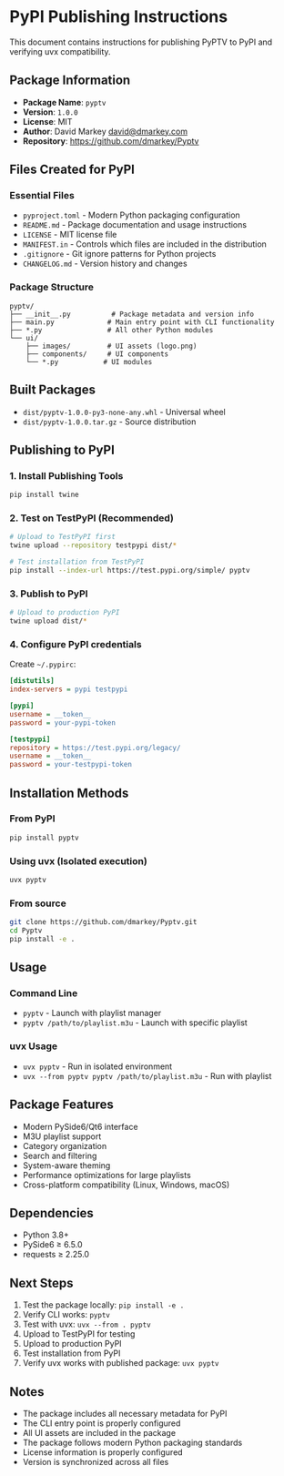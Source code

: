 # PyPI Publishing Instructions

This document contains instructions for publishing PyPTV to PyPI and verifying uvx compatibility.

## Package Information
- **Package Name**: `pyptv`
- **Version**: `1.0.0`
- **License**: MIT
- **Author**: David Markey <david@dmarkey.com>
- **Repository**: https://github.com/dmarkey/Pyptv

## Files Created for PyPI

### Essential Files
- `pyproject.toml` - Modern Python packaging configuration
- `README.md` - Package documentation and usage instructions
- `LICENSE` - MIT license file
- `MANIFEST.in` - Controls which files are included in the distribution
- `.gitignore` - Git ignore patterns for Python projects
- `CHANGELOG.md` - Version history and changes

### Package Structure
```
pyptv/
├── __init__.py          # Package metadata and version info
├── main.py             # Main entry point with CLI functionality
├── *.py                # All other Python modules
└── ui/
    ├── images/         # UI assets (logo.png)
    ├── components/     # UI components
    └── *.py           # UI modules
```

## Built Packages
- `dist/pyptv-1.0.0-py3-none-any.whl` - Universal wheel
- `dist/pyptv-1.0.0.tar.gz` - Source distribution

## Publishing to PyPI

### 1. Install Publishing Tools
```bash
pip install twine
```

### 2. Test on TestPyPI (Recommended)
```bash
# Upload to TestPyPI first
twine upload --repository testpypi dist/*

# Test installation from TestPyPI
pip install --index-url https://test.pypi.org/simple/ pyptv
```

### 3. Publish to PyPI
```bash
# Upload to production PyPI
twine upload dist/*
```

### 4. Configure PyPI credentials
Create `~/.pypirc`:
```ini
[distutils]
index-servers = pypi testpypi

[pypi]
username = __token__
password = your-pypi-token

[testpypi]
repository = https://test.pypi.org/legacy/
username = __token__
password = your-testpypi-token
```

## Installation Methods

### From PyPI
```bash
pip install pyptv
```

### Using uvx (Isolated execution)
```bash
uvx pyptv
```

### From source
```bash
git clone https://github.com/dmarkey/Pyptv.git
cd Pyptv
pip install -e .
```

## Usage

### Command Line
- `pyptv` - Launch with playlist manager
- `pyptv /path/to/playlist.m3u` - Launch with specific playlist

### uvx Usage
- `uvx pyptv` - Run in isolated environment
- `uvx --from pyptv pyptv /path/to/playlist.m3u` - Run with playlist

## Package Features
- Modern PySide6/Qt6 interface
- M3U playlist support
- Category organization
- Search and filtering
- System-aware theming
- Performance optimizations for large playlists
- Cross-platform compatibility (Linux, Windows, macOS)

## Dependencies
- Python 3.8+
- PySide6 ≥ 6.5.0
- requests ≥ 2.25.0

## Next Steps
1. Test the package locally: `pip install -e .`
2. Verify CLI works: `pyptv`
3. Test with uvx: `uvx --from . pyptv`
4. Upload to TestPyPI for testing
5. Upload to production PyPI
6. Test installation from PyPI
7. Verify uvx works with published package: `uvx pyptv`

## Notes
- The package includes all necessary metadata for PyPI
- The CLI entry point is properly configured
- All UI assets are included in the package
- The package follows modern Python packaging standards
- License information is properly configured
- Version is synchronized across all files